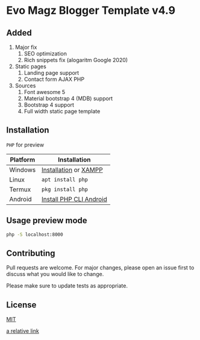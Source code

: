 # Evo Magz Blogger Template v4.9

## Added
1. Major fix
    1. SEO optimization
    2. Rich snippets fix (alogaritm Google 2020)
1. Static pages
    1. Landing page support
    1. Contact form AJAX PHP
1. Sources
    1. Font awesome 5
    1. Material bootstrap 4 (MDB) support
    1. Bootstrap 4 support
    1. Full width static page template

## Installation

`PHP` for preview

| Platform  | Installation |
| ------------- | ------------- |
| Windows  | [Installation](https://www.php.net/manual/en/install.windows.tools.php) or [XAMPP](https://www.apachefriends.org/download.html)  |
| Linux  | `apt install php` |
| Termux | `pkg install php` |
| Android | [Install PHP CLI Android](https://web-manajemen.blogspot.com/2017/04/instal-php-cli-pada-android-instalasi.html) |

## Usage preview mode

```bash
php -S localhost:8000
```

## Contributing
Pull requests are welcome. For major changes, please open an issue first to discuss what you would like to change.

Please make sure to update tests as appropriate.

## License
[MIT](https://choosealicense.com/licenses/mit/)

[a relative link](change-log.md)
